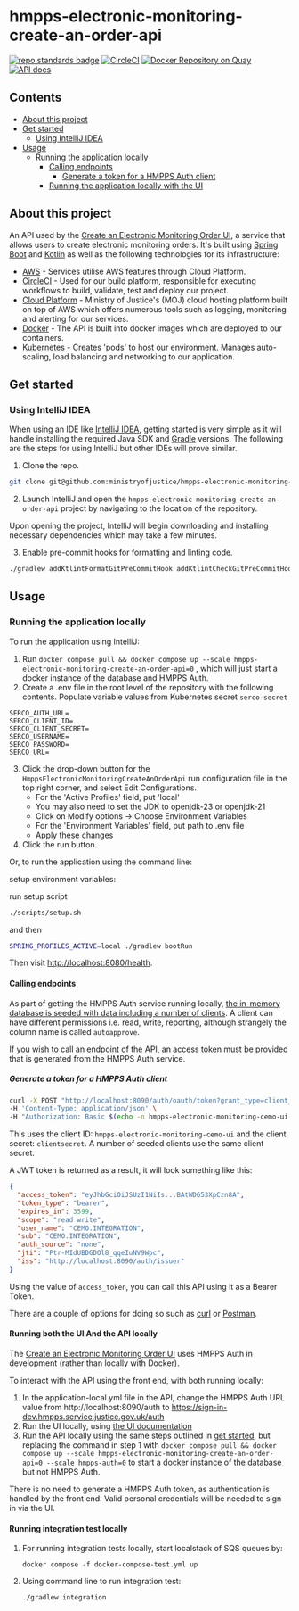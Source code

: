 # hmpps-electronic-monitoring-create-an-order-api
[![repo standards badge](https://img.shields.io/badge/endpoint.svg?&style=flat&logo=github&url=https%3A%2F%2Foperations-engineering-reports.cloud-platform.service.justice.gov.uk%2Fapi%2Fv1%2Fcompliant_public_repositories%2Fhmpps-electronic-monitoring-create-an-order-api)](https://operations-engineering-reports.cloud-platform.service.justice.gov.uk/public-report/hmpps-electronic-monitoring-create-an-order-api "Link to report")
[![CircleCI](https://circleci.com/gh/ministryofjustice/hmpps-electronic-monitoring-create-an-order-api/tree/main.svg?style=svg)](https://circleci.com/gh/ministryofjustice/hmpps-electronic-monitoring-create-an-order-api)
[![Docker Repository on Quay](https://img.shields.io/badge/quay.io-repository-2496ED.svg?logo=docker)](https://quay.io/repository/hmpps/hmpps-electronic-monitoring-create-an-order-api)
[![API docs](https://img.shields.io/badge/API_docs_-view-85EA2D.svg?logo=swagger)](https://hmpps-electronic-monitoring-create-an-order-api-dev.hmpps.service.justice.gov.uk/swagger-ui/index.html?configUrl=/v3/api-docs)

## Contents
- [About this project](#about-this-project)
- [Get started](#get-started)
    - [Using IntelliJ IDEA](#using-intellij-idea)
- [Usage](#usage)
    - [Running the application locally](#running-the-application-locally)
      - [Calling endpoints](#calling-endpoints)
        - [Generate a token for a HMPPS Auth client](#generate-a-token-for-a-hmpps-auth-client)
      - [Running the application locally with the UI](#running-both-the-ui-and-the-api-locally)


## About this project

An API used by the [Create an Electronic Monitoring Order UI](https://github.com/ministryofjustice/hmpps-electronic-monitoring-create-an-order), 
a service that allows users to create electronic monitoring orders.
It's built using [Spring Boot](https://spring.io/projects/spring-boot/) and [Kotlin](https://kotlinlang.org/)
as well as the following technologies for its infrastructure:
- [AWS](https://aws.amazon.com/) - Services utilise AWS features through Cloud Platform.
- [CircleCI](https://circleci.com/developer) - Used for our build platform, responsible for executing workflows to
  build, validate, test and deploy our project.
- [Cloud Platform](https://user-guide.cloud-platform.service.justice.gov.uk/#cloud-platform-user-guide) - Ministry of
  Justice's (MOJ) cloud hosting platform built on top of AWS which offers numerous tools such as logging, monitoring and
  alerting for our services.
- [Docker](https://www.docker.com/) - The API is built into docker images which are deployed to our containers.
- [Kubernetes](https://kubernetes.io/docs/home/) - Creates 'pods' to host our environment. Manages auto-scaling, load
  balancing and networking to our application.

## Get started

### Using IntelliJ IDEA

When using an IDE like [IntelliJ IDEA](https://www.jetbrains.com/idea/), getting started is very simple as it will
handle installing the required Java SDK and [Gradle](https://gradle.org/) versions. The following are the steps for
using IntelliJ but other IDEs will prove similar.

1. Clone the repo.

```bash
git clone git@github.com:ministryofjustice/hmpps-electronic-monitoring-create-an-order-api.git
```

2. Launch IntelliJ and open the `hmpps-electronic-monitoring-create-an-order-api` project by navigating to the location 
of the repository.

Upon opening the project, IntelliJ will begin downloading and installing necessary dependencies which may take a few
minutes.

3. Enable pre-commit hooks for formatting and linting code.

```bash
./gradlew addKtlintFormatGitPreCommitHook addKtlintCheckGitPreCommitHook
```

## Usage

### Running the application locally

To run the application using IntelliJ:

1. Run `docker compose pull && docker compose up --scale hmpps-electronic-monitoring-create-an-order-api=0`
, which will just start a docker instance of the database and HMPPS Auth.
2. Create a .env file in the root level of the repository with the following contents. Populate variable values from Kubernetes secret `serco-secret` 
```
SERCO_AUTH_URL=
SERCO_CLIENT_ID=
SERCO_CLIENT_SECRET=
SERCO_USERNAME=
SERCO_PASSWORD=
SERCO_URL=
```
3. Click the drop-down button for the `HmppsElectronicMonitoringCreateAnOrderApi` run configuration file in the top 
right corner, and select Edit Configurations. 
    - For the 'Active Profiles' field, put 'local'
    - You may also need to set the JDK to openjdk-23 or openjdk-21
    - Click on Modify options -> Choose Environment Variables
    - For the 'Environment Variables' field, put path to .env file
    - Apply these changes
4. Click the run button.

Or, to run the application using the command line:

setup environment variables:

run setup script
```bash
./scripts/setup.sh
```
and then
```bash
SPRING_PROFILES_ACTIVE=local ./gradlew bootRun
```

Then visit [http://localhost:8080/health](hhttp://localhost:8081/health).


#### Calling endpoints

As part of getting the HMPPS Auth service running locally, 
[the in-memory database is seeded with data including a number of clients](https://github.com/ministryofjustice/hmpps-auth/blob/main/src/main/resources/db/dev/data/auth/V900_0__clients.sql). 
A client can have different permissions i.e. read, write, reporting, although strangely the column name is called `​​autoapprove`.

If you wish to call an endpoint of the API, an access token must be provided that is generated from the HMPPS Auth service.

##### Generate a token for a HMPPS Auth client

```bash
curl -X POST "http://localhost:8090/auth/oauth/token?grant_type=client_credentials" \ 
-H 'Content-Type: application/json' \
-H "Authorization: Basic $(echo -n hmpps-electronic-monitoring-cemo-ui:clientsecret | base64)"
```

This uses the client ID: `hmpps-electronic-monitoring-cemo-ui` and the client secret: `clientsecret`. A number of seeded
clients use the same client secret.

A JWT token is returned as a result, it will look something like this:

```json
{
  "access_token": "eyJhbGciOiJSUzI1NiIs...BAtWD653XpCzn8A",
  "token_type": "bearer",
  "expires_in": 3599,
  "scope": "read write",
  "user_name": "CEMO.INTEGRATION",
  "sub": "CEMO.INTEGRATION",
  "auth_source": "none",
  "jti": "Ptr-MIdUBDGDOl8_qqeIuNV9Wpc",
  "iss": "http://localhost:8090/auth/issuer"
}
```

Using the value of `access_token`, you can call this API using it as a Bearer Token.

There are a couple of options for doing so such as [curl](https://curl.se/) or
[Postman](https://www.postman.com/).

#### Running both the UI And the API locally

The [Create an Electronic Monitoring Order UI](https://github.com/ministryofjustice/hmpps-electronic-monitoring-create-an-order) uses HMPPS Auth in development (rather than locally with Docker).

To interact with the API using the front end, with both running locally:
1. In the application-local.yml file in the API, change the HMPPS Auth URL value from http://localhost:8090/auth to https://sign-in-dev.hmpps.service.justice.gov.uk/auth
2. Run the UI locally, using [the UI documentation](https://github.com/ministryofjustice/hmpps-electronic-monitoring-create-an-order)
3. Run the API locally using the same steps outlined in [get started](#get-started), but replacing the command in step 1 with `docker compose pull && docker compose up --scale hmpps-electronic-monitoring-create-an-order-api=0 --scale hmpps-auth=0` to start a docker instance of the database but not HMPPS Auth.

There is no need to generate a HMPPS Auth token, as authentication is handled by the front end. Valid personal credentials will be needed to sign in via the UI.

#### Running integration test locally

1. For running integration tests locally, start localstack of SQS queues by:

   `docker compose -f docker-compose-test.yml up`
2.  Using command line to run integration test:

    `./gradlew integration`